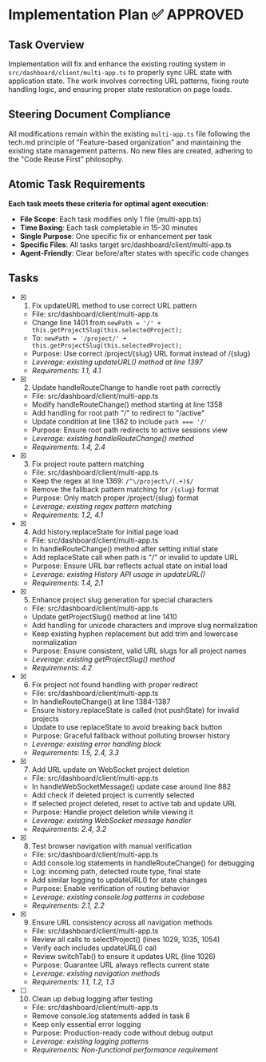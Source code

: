# Implementation Plan ✅ APPROVED

## Task Overview
Implementation will fix and enhance the existing routing system in `src/dashboard/client/multi-app.ts` to properly sync URL state with application state. The work involves correcting URL patterns, fixing route handling logic, and ensuring proper state restoration on page loads.

## Steering Document Compliance
All modifications remain within the existing `multi-app.ts` file following the tech.md principle of "Feature-based organization" and maintaining the existing state management patterns. No new files are created, adhering to the "Code Reuse First" philosophy.

## Atomic Task Requirements
**Each task meets these criteria for optimal agent execution:**
- **File Scope**: Each task modifies only 1 file (multi-app.ts)
- **Time Boxing**: Each task completable in 15-30 minutes
- **Single Purpose**: One specific fix or enhancement per task
- **Specific Files**: All tasks target src/dashboard/client/multi-app.ts
- **Agent-Friendly**: Clear before/after states with specific code changes

## Tasks

- [x] 1. Fix updateURL method to use correct URL pattern
  - File: src/dashboard/client/multi-app.ts
  - Change line 1401 from `newPath = '/' + this.getProjectSlug(this.selectedProject);`
  - To: `newPath = '/project/' + this.getProjectSlug(this.selectedProject);`
  - Purpose: Use correct /project/{slug} URL format instead of /{slug}
  - _Leverage: existing updateURL() method at line 1397_
  - _Requirements: 1.1, 4.1_

- [x] 2. Update handleRouteChange to handle root path correctly
  - File: src/dashboard/client/multi-app.ts
  - Modify handleRouteChange() method starting at line 1358
  - Add handling for root path "/" to redirect to "/active"
  - Update condition at line 1362 to include `path === '/'`
  - Purpose: Ensure root path redirects to active sessions view
  - _Leverage: existing handleRouteChange() method_
  - _Requirements: 1.4, 2.4_

- [x] 3. Fix project route pattern matching
  - File: src/dashboard/client/multi-app.ts
  - Keep the regex at line 1369: `/^\/project\/(.+)$/`
  - Remove the fallback pattern matching for `/{slug}` format
  - Purpose: Only match proper /project/{slug} format
  - _Leverage: existing regex pattern matching_
  - _Requirements: 1.2, 4.1_

- [x] 4. Add history.replaceState for initial page load
  - File: src/dashboard/client/multi-app.ts
  - In handleRouteChange() method after setting initial state
  - Add replaceState call when path is "/" or invalid to update URL
  - Purpose: Ensure URL bar reflects actual state on initial load
  - _Leverage: existing History API usage in updateURL()_
  - _Requirements: 1.4, 2.1_

- [x] 5. Enhance project slug generation for special characters
  - File: src/dashboard/client/multi-app.ts
  - Update getProjectSlug() method at line 1410
  - Add handling for unicode characters and improve slug normalization
  - Keep existing hyphen replacement but add trim and lowercase normalization
  - Purpose: Ensure consistent, valid URL slugs for all project names
  - _Leverage: existing getProjectSlug() method_
  - _Requirements: 4.2_

- [x] 6. Fix project not found handling with proper redirect
  - File: src/dashboard/client/multi-app.ts  
  - In handleRouteChange() at line 1384-1387
  - Ensure history.replaceState is called (not pushState) for invalid projects
  - Update to use replaceState to avoid breaking back button
  - Purpose: Graceful fallback without polluting browser history
  - _Leverage: existing error handling block_
  - _Requirements: 1.5, 2.4, 3.3_

- [x] 7. Add URL update on WebSocket project deletion
  - File: src/dashboard/client/multi-app.ts
  - In handleWebSocketMessage() update case around line 882
  - Add check if deleted project is currently selected
  - If selected project deleted, reset to active tab and update URL
  - Purpose: Handle project deletion while viewing it
  - _Leverage: existing WebSocket message handler_
  - _Requirements: 2.4, 3.2_

- [x] 8. Test browser navigation with manual verification
  - File: src/dashboard/client/multi-app.ts
  - Add console.log statements in handleRouteChange() for debugging
  - Log: incoming path, detected route type, final state
  - Add similar logging to updateURL() for state changes
  - Purpose: Enable verification of routing behavior
  - _Leverage: existing console.log patterns in codebase_
  - _Requirements: 2.1, 2.2_

- [x] 9. Ensure URL consistency across all navigation methods
  - File: src/dashboard/client/multi-app.ts
  - Review all calls to selectProject() (lines 1029, 1035, 1054)
  - Verify each includes updateURL() call
  - Review switchTab() to ensure it updates URL (line 1026)
  - Purpose: Guarantee URL always reflects current state
  - _Leverage: existing navigation methods_
  - _Requirements: 1.1, 1.2, 1.3_

- [ ] 10. Clean up debug logging after testing
  - File: src/dashboard/client/multi-app.ts
  - Remove console.log statements added in task 8
  - Keep only essential error logging
  - Purpose: Production-ready code without debug output
  - _Leverage: existing logging patterns_
  - _Requirements: Non-functional performance requirement_